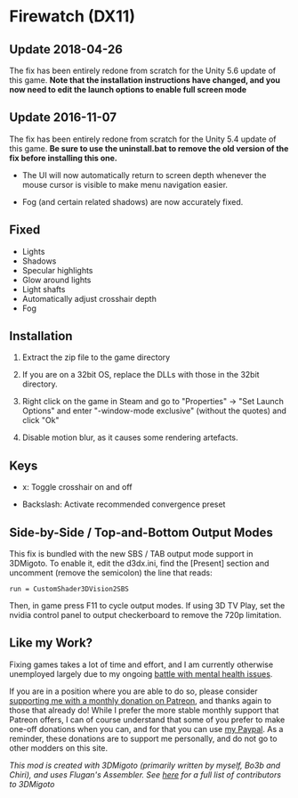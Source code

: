 Firewatch (DX11)
================

Update 2018-04-26
-----------------
The fix has been entirely redone from scratch for the Unity 5.6 update of this
game. **Note that the installation instructions have changed, and you now need
to edit the launch options to enable full screen mode**

Update 2016-11-07
-----------------
The fix has been entirely redone from scratch for the Unity 5.4 update of this
game. **Be sure to use the uninstall.bat to remove the old version of the fix
before installing this one.**

- The UI will now automatically return to screen depth whenever the mouse
  cursor is visible to make menu navigation easier.

- Fog (and certain related shadows) are now accurately fixed.

Fixed
-----
- Lights
- Shadows
- Specular highlights
- Glow around lights
- Light shafts
- Automatically adjust crosshair depth
- Fog

Installation
------------
1. Extract the zip file to the game directory

2. If you are on a 32bit OS, replace the DLLs with those in the 32bit
   directory.

3. Right click on the game in Steam and go to "Properties" -> "Set Launch
   Options" and enter "-window-mode exclusive" (without the quotes) and click
   "Ok"

4. Disable motion blur, as it causes some rendering artefacts.

Keys
----
- x: Toggle crosshair on and off

- Backslash: Activate recommended convergence preset

Side-by-Side / Top-and-Bottom Output Modes
------------------------------------------
This fix is bundled with the new SBS / TAB output mode support in 3DMigoto. To
enable it, edit the d3dx.ini, find the [Present] section and uncomment (remove
the semicolon) the line that reads:

    run = CustomShader3DVision2SBS

Then, in game press F11 to cycle output modes. If using 3D TV Play, set the
nvidia control panel to output checkerboard to remove the 720p limitation.

Like my Work?
-------------
Fixing games takes a lot of time and effort, and I am currently otherwise
unemployed largely due to my ongoing [battle with mental health issues][1].

If you are in a position where you are able to do so, please consider
[supporting me with a monthly donation on Patreon][2], and thanks again to
those that already do! While I prefer the more stable monthly support that
Patreon offers, I can of course understand that some of you prefer to make
one-off donations when you can, and for that you can use [my Paypal][3]. As a
reminder, these donations are to support me personally, and do not go to other
modders on this site.

[1]: https://forums.geforce.com/default/topic/1000942/3d-vision/where-has-darkstarsword-been-/
[2]: https://www.patreon.com/DarkStarSword
[3]: https://www.paypal.me/DarkStarSword

_This mod is created with 3DMigoto (primarily written by myself, Bo3b and
Chiri), and uses Flugan's Assembler. See [here][4] for a full list of
contributors to 3DMigoto_

[4]: https://github.com/bo3b/3Dmigoto/blob/master/AUTHORS.txt
